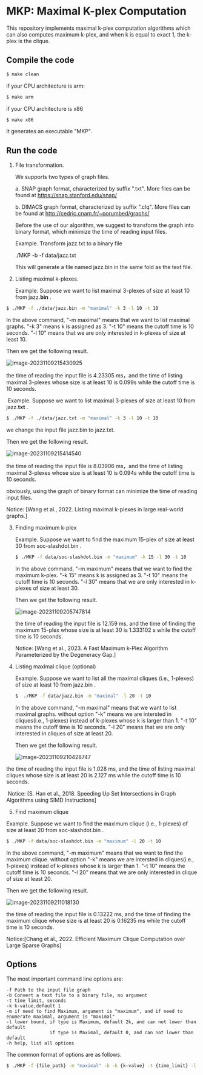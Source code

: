 # MKP: Maximal K-plex Computation

This repository implements maximal k-plex computation algorithms which can also computes maximum k-plex, and when k is equal to exact 1, the k-plex is the clique.
## Compile the code

```sh
$ make clean
```
if your CPU architecture is arm:

```sh
$ make arm
```

if your CPU architecture is x86

```sh
$ make x86
```

It generates an executable "MKP".

## Run the code

1. File transformation.

   We supports two types of graph files.

   a. SNAP graph format, characterized by suffix ".txt". More files can be found at https://snap.stanford.edu/snap/

   b. DIMACS graph format, characterized by suffix ".clq". More files can be found at  http://cedric.cnam.fr/~porumbed/graphs/

   Before the use of our algorithm, we suggest to transform the graph into binary format, which minimize the time of reading input files.

   Example. Transform jazz.txt to a binary file 

   ./MKP  -b -f data/jazz.txt 

   This will generate a file named jazz.bin in the same fold as the text file.

   

2. Listing maximal k-plexes.

   Example. Suppose we want to list maximal 3-plexes of size at least 10 from jazz.**bin** . 

```sh
$ ./MKP -f ./data/jazz.bin -m "maximal" -k 3 -l 10 -t 10
```
In the above command,  "-m maximal" means that we want to list maximal graphs.  "-k 3" means k is assigned as 3. "-t 10" means the cutoff time is 10 seconds. "-l 10" means that we are only interested in k-plexes of size at least 10.

Then we get the following result.

![image-20231109215430925](C:\Users\lenovo\AppData\Roaming\Typora\typora-user-images\image-20231109215430925.png)

the time of reading the input file is 4.23305 ms，and the time of listing maximal 3-plexes whose size is at least 10 is 0.099s  while the cutoff time is 10 seconds. 

​	Example. Suppose we want to list maximal 3-plexes of size at least 10 from jazz.**txt** . 

```sh
$ ./MKP -f ./data/jazz.txt -m "maximal" -k 3 -l 10 -t 10
```

we change the input file jazz.bin to jazz.txt. 

Then we get the following result.

![image-20231109215414540](C:\Users\lenovo\AppData\Roaming\Typora\typora-user-images\image-20231109215414540.png)

the time of reading the input file is 8.03906 ms，and the time of listing maximal 3-plexes whose size is at least 10 is 0.094s  while the cutoff time is 10 seconds. 

obviously, using the graph of binary format can minimize the time of reading input files.

Notice: [Wang et al., 2022. Listing maximal k-plexes in large real-world graphs.]

3. Finding maximum k-plex 

   Example. Suppose we want to find the maximum 15-plex of size at least 30 from soc-slashdot.bin . 

   ```sh
   $ ./MKP -f data/soc-slashdot.bin -m "maximum" -k 15 -l 30 -t 10
   ```

   In the above command,  "-m maximum" means that we want to find the maximum k-plex.  "-k 15" means k is assigned as 3. "-t 10" means the cutoff time is 10 seconds. "-l 30" means that we are only interested in k-plexes of size at least 30.

   Then we get the following result.

   ![image-20231109205747814](C:\Users\lenovo\AppData\Roaming\Typora\typora-user-images\image-20231109205747814.png)

   the time of reading the input file is 12.159 ms, and the time of finding the maximum 15-plex whose size is at least 30 is 1.333102 s  while the cutoff time is 10 seconds.

   Notice: [Wang et al., 2023. A Fast Maximum k-Plex Algorithm Parameterized by the Degeneracy Gap.]

4. Listing maximal clique (optional)

   Example. Suppose we want to list all the maximal cliques (i.e., 1-plexes) of size at least 10 from jazz.bin . 

   ```sh
   $  ./MKP -f data/jazz.bin -m "maximal" -l 20 -t 10
   ```

   In the above command,  "-m maximal" means that we want to list maximal graphs.  without option "-k" means we are intersted in cliques(i.e., 1-plexes) instead of k-plexes whose k is larger than 1. "-t 10" means the cutoff time is 10 seconds. "-l 20" means that we are only interested in cliques of size at least 20.

   Then we get the following result.

   

   ![image-20231109210428747](C:\Users\lenovo\AppData\Roaming\Typora\typora-user-images\image-20231109210428747.png)



the time of reading the input file is 1.028 ms, and the time of listing maximal cliques whose size is at least 20  is 2.127 ms  while the cutoff time is 10 seconds.

​	Notice: [S. Han et al., 2018. Speeding Up Set Intersections in Graph Algorithms using SIMD Instructions]

5. Find maximum clique

Example. Suppose we want to find the maximum clique (i.e., 1-plexes) of size at least 20 from soc-slashdot.bin . 

```sh
$ ./MKP -f data/soc-slashdot.bin -m "maximum" -l 20 -t 10
```

In the above command,  "-m maximum" means that we want to find the maximum clique. without option "-k" means we are intersted in cliques(i.e., 1-plexes) instead of k-plexes whose k is larger than 1. "-t 10" means the cutoff time is 10 seconds. "-l 20" means that we are only interested in clique of size at least 20.

Then we get the following result.

![image-20231109211018130](C:\Users\lenovo\AppData\Roaming\Typora\typora-user-images\image-20231109211018130.png)

the time of reading the input file is 0.13222 ms, and the time of finding the maximum clique whose size is at least 20 is 0.16235 ms  while the cutoff time is 10 seconds.	

Notice:[Chang et al., 2022. Efficient Maximum Clique Computation over Large Sparse Graphs]



## Options

The most important command line options are:

    -f Path to the input file graph
    -b Convert a text file to a binary file, no argument
    -t time limit, seconds
    -k k-value,default 1
    -m if need to find Maximum, argument is "maximum", and if need to enumerate maximal, argument is "maximal"
    -l lower bound, if type is Maximum, default 2k, and can not lower than default
                    if type is Maximal, default 0, and can not lower than default
    -h help, list all options
The common format of options are as follows.

```sh
$ ./MKP -f {file_path} -m "maximal" -b -k {k-value} -t {time_limit} -l {lower_bound}
```
